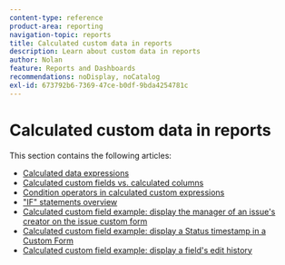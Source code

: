 ```yaml
---
content-type: reference
product-area: reporting
navigation-topic: reports
title: Calculated custom data in reports
description: Learn about custom data in reports
author: Nolan
feature: Reports and Dashboards
recommendations: noDisplay, noCatalog
exl-id: 673792b6-7369-47ce-b0df-9bda4254781c
---
```

# Calculated custom data in reports

This section contains the following articles:

* [Calculated data expressions](../../../reports-and-dashboards/reports/calc-cstm-data-reports/calculated-data-expressions.md) 
* [Calculated custom fields vs. calculated columns](../../../reports-and-dashboards/reports/calc-cstm-data-reports/calculated-custom-fields-calculated-columns.md) 
* [Condition operators in calculated custom expressions](../../../reports-and-dashboards/reports/calc-cstm-data-reports/condition-operators-calculated-custom-expressions.md) 
* ["IF" statements overview](../../../reports-and-dashboards/reports/calc-cstm-data-reports/if-statements-overview.md) 
* [Calculated custom field example: display the manager of an issue's creator on the issue custom form](../../../reports-and-dashboards/reports/calc-cstm-data-reports/custom-field-manager-issue-creator-on-issue-form.md) 
* [Calculated custom field example: display a Status timestamp in a Custom Form](../../../reports-and-dashboards/reports/calc-cstm-data-reports/example-status-timestamp-in-calculated-field.md) 
* [Calculated custom field example: display a field's edit history](../../../reports-and-dashboards/reports/calc-cstm-data-reports/calculated-field-example-edit-history-of-another-field.md) 
<!--outdated: * [Basic Report Creation Program for the new Workfront experience](https://one.workfront.com/s/basic-report-creation-program)-->
